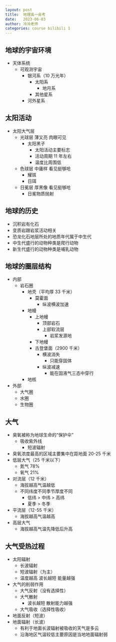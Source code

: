 ```yaml
---
layout: post
title:  地理高一会考
date:   2023-06-03
author: 冷冷老师
categories: course bilibili 1
---
```


## 地球的宇宙环境

*  天体系统
    *   可观测宇宙
        *   银河系（10 万光年）
            *   太阳系
                *   地月系
            *   其他星系
        *   河外星系

## 太阳活动

*   太阳大气层
    *   光球层 薄又亮 肉眼可见
        *   太阳黑子
            *   太阳活动主要标志
            *   活动周期 11 年左右
            *   温度比周围低
    *   色球层 中庸样 看见挺够呛
        *   耀斑
        *   日珥
    *   日冕层 厚黑像 看见挺够呛
        *   日冕物质抛射

## 地球的历史

*   沉积岩有化石
*   变质岩跟岩浆活动相关
*   恐龙化石地层所处的地质年代属于中生代
*   中生代盛行的动物种类是爬行动物
*   新生代盛行的动物种类是哺乳动物

## 地球的圈层结构

*   内部
    *   岩石圈
        *   地壳（平均厚 33 千米）
            *   莫霍面
                *   纵波横波加速
        *   地幔
            *   上地幔
                *   顶部岩石
                *   上部软流层
                    *   岩浆发源地
            *   下地幔
            *   古登堡面（2900 千米）
                *   横波消失
                    *   只能穿固体
                *   纵波减速
                    *   能在固液气三态中穿行
        *   地核
*   外部
    *   大气圈
    *   水圈
    *   生物圈

## 大气

*   臭氧被称为地球生命的“保护伞”
    *   吸收紫外线
        *   短波辐射
*   臭氧浓度最高的区域主要集中在距地面 20-25 千米
*   低层大气（25 千米以下）
    *   氮气 78%
    *   氧气 21%
*   对流层（12 千米）
    *   海拔越高气温越低
    *   不同纬度不同季节厚度不同
        *   低纬 > 中纬 > 高纬
        *   夏季 > 冬季
*   平流层（12-55 千米）
    *   海拔越高气温越高
*   高层大气
    *   海拔越高气温先降低后升高

## 大气受热过程

*   太阳辐射
    *   长波辐射
    *   短波辐射（为主）
    *   温度越高 波长越短 能量越强
*   大气的削弱作用
    *   大气反射（没有选择性）
    *   大气散射 
        *   波长越短 散射能力越强
    *   大气吸收（选择性吸收）
*   地面反射（短波）
*   地面辐射（长波）
    *   有利于地面长波辐射被吸收的天气是多云
    *   沿海地区气温较低主要原因是当地地面辐射弱
